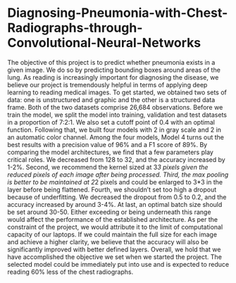 # Diagnosing-Pneumonia-with-Chest-Radiographs-through-Convolutional-Neural-Networks
The objective of this project is to predict whether pneumonia exists in a given image. We do so by predicting bounding boxes around areas of the lung. As reading is increasingly important for diagnosing the disease, we believe our project is tremendously helpful in terms of applying deep learning to reading medical images. To get started, we obtained two sets of data: one is unstructured and graphic and the other is a structured data frame. Both of the two datasets comprise 26,684 observations. Before we train the model, we split the model into training, validation and test datasets in a proportion of 7:2:1. We also set a cutoff point of 0.4 with an optimal function. Following that, we built four models with 2 in gray scale and 2 in an automatic color channel. Among the four models, Model 4 turns out the best results with a precision value of 96% and a F1 score of 89%.
By comparing the model architectures, we find that a few parameters play critical roles. We decreased from 128 to 32, and the accuracy increased by 1-2%. Second, we recommend the kernel sized at 3*3 pixels given the reduced pixels of each image after being processed. Third, the max pooling is better to be maintained at 2*2 pixels and could be enlarged to 3*3 in the layer before being flattened. Fourth, we shouldn’t set too high a dropout because of underfitting. We decreased the dropout from 0.5 to 0.2, and the accuracy increased by around 3-4%. At last, an optimal batch size should be set around 30-50. Either exceeding or being underneath this range would affect the performance of the established architecture.
As per the constraint of the project, we would attribute it to the limit of computational capacity of our laptops. If we could maintain the full size for each image and achieve a higher clarity, we believe that the accuracy will also be significantly improved with better defined layers. Overall, we hold that we have accomplished the objective we set when we started the project. The selected model could be immediately put into use and is expected to reduce reading 60% less of the chest radiographs.
